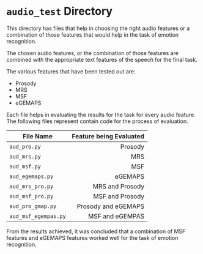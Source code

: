 # `audio_test` Directory

This directory has files that help in choosing the right audio features or a combination of those features that would help in the task of emotion recognition.

The chosen audio features, or the combination of those features are combined with the appropriate text features of the speech for the final task.

The various features that have been tested out are:
* Prosody
* MRS
* MSF
* eGEMAPS

Each file helps in evaluating the results for the task for every audio feature. The following files represent contain code for the process of evaluation.

| File Name | Feature being Evaluated |
|-----------|-------------------------:|
|`aud_pro.py`|Prosody|
|`aud_mrs.py`|MRS|
|`aud_msf.py`|MSF|
|`aud_egemaps.py`|eGEMAPS|
|`aud_mrs_pro.py`|MRS and Prosody|
|`aud_msf_pro.py`|MSF and Prosody|
|`aud_pro_gmap.py`|Prosody and eGEMAPS|
|`aud_msf_egempas.py`| MSF and eGEMPAS|

From the results achieved, it was concluded that a combination of MSF features and eGEMAPS features worked well for the task of emotion recognition.
